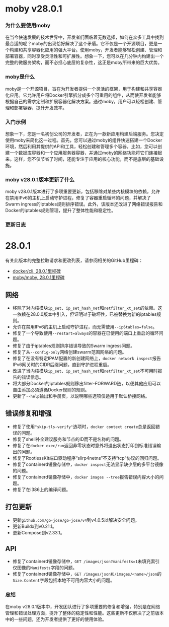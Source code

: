 # moby v28.0.1
### 为什么要使用moby

在当今快速发展的技术世界中，开发者们面临着无数选择，如何在众多工具中找到最合适的呢？moby的出现恰好解决了这个矛盾。它不仅是一个开源项目，更是一个构建和共享容器化应用的强大平台。使用moby，开发者能够轻松创建、管理和部署容器，同时享受灵活性和可扩展性。想象一下，您可以在几分钟内构建出一个完整的微服务架构，而不必担心底层的复杂性，这正是moby所带来的巨大优势。

### moby是什么

moby是一个开源项目，旨在为开发者提供一个灵活的框架，用于构建和共享容器化应用。它允许用户将Docker引擎拆分成多个可重用的组件，从而使开发者能够根据自己的需求定制和扩展容器化解决方案。通过moby，用户可以轻松创建、管理和部署容器，提升开发效率。

### 入门示例

想象一下，您是一名初创公司的开发者，正在为一款新应用构建后端服务。您决定使用moby来简化这一过程。首先，您可以通过moby的组件快速搭建一个Docker环境，然后利用其提供的API和工具，轻松创建和管理多个容器。比如，您可以创建一个数据库容器和一个应用服务器容器，并通过moby的网络功能将它们连接起来。这样，您不仅节省了时间，还能专注于应用的核心功能，而不是底层的基础设施。

### moby v28.0.1版本更新了什么

moby v28.0.1版本进行了多项重要更新，包括移除对某些内核模块的依赖，允许在禁用IPv6的主机上启动守护进程，修复了容器重启循环的问题，并解决了Swarm ingress的iptables规则排序错误。此外，该版本还改进了网络错误报告和Docker的iptables规则管理，提升了整体性能和稳定性。

### 更新日志

# 28.0.1

有关此版本的完整拉取请求和更改列表，请参阅相关的GitHub里程碑：

- [docker/cli, 28.0.1里程碑](https://github.com/docker/cli/issues?q=is%3Aclosed+milestone%3A28.0.1)
- [moby/moby, 28.0.1里程碑](https://github.com/moby/moby/issues?q=is%3Aclosed+milestone%3A28.0.1)

## 网络

- 移除了对内核模块`ip_set`、`ip_set_hash_net`和`netfilter_xt_set`的依赖。这一依赖在28.0.0版本中引入，但证明过于破坏性，已被替换为新的iptables规则。
- 允许在禁用IPv6的主机上启动守护进程，而无需使用`--ip6tables=false`。
- 修复了一个导致使用`--restart=always`的容器在已使用的端口上重启的循环问题。
- 修复了由于iptables规则排序错误导致的Swarm ingress问题。
- 修复了从`--config-only`网络创建swarm范围网络的问题。
- 修复了在没有特定IPAM配置的新创建网络上，`docker network inspect`报告IPv6网关时的CIDR后缀问题，直到守护进程重启。
- 改进了当内核模块`ip_set`、`ip_set_hash_net`和`netfilter_xt_set`不可用时报告的错误信息。
- 将大部分Docker的iptables规则移出filter-FORWARD链，以便其他应用可以自由添加必须遵循Docker规则的规则。
- 更新了`--help`输出和手册页，以说明哪些选项仅适用于默认桥接网络。

## 错误修复和增强

- 修复了使用`"skip-tls-verify"`选项时，`docker context create`总是返回错误的问题。
- 修复了shell补全建议服务和节点的ID而不是名称的问题。
- 修复了在`docker exec/run`返回非零状态时意外将退出状态打印到标准错误输出的问题。
- 修复了RootlessKit端口驱动程序“slirp4netns”不支持“tcp”协议的回归问题。
- 修复了containerd镜像存储中，`docker inspect`无法显示缺少层的多平台镜像的问题。
- 修复了containerd镜像存储中，`docker images --tree`报告错误内容大小的问题。
- 修复了在i386上的编译问题。

## 打包更新

- 更新`github.com/go-jose/go-jose/v4`到v4.0.5以解决安全问题。
- 更新Buildx到v0.21.1。
- 更新Compose到v2.33.1。

## API

- 修复了containerd镜像存储中，`GET /images/json?manifests=1`未填充索引仅图像的`Manifests`字段的问题。
- 修复了containerd镜像存储中，`GET /images/json和/images/<name>/json`的`Size.Content`字段包括本地不可用内容大小的问题。

### 总结

在moby v28.0.1版本中，开发团队进行了多项重要的修复和增强，特别是在网络管理和错误处理方面，提升了整体的稳定性和性能。这些更新不仅解决了之前版本中的一些问题，还为开发者提供了更好的使用体验。